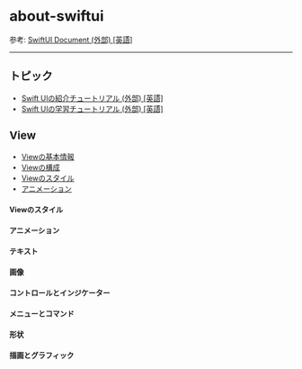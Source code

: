 <div style="font-size: 0.8rem;">

# about-swiftui

参考: [SwiftUI Document (外部) [英語]](https://developer.apple.com/documentation/swiftui)

---

## トピック

- [Swift UIの紹介チュートリアル (外部) [英語]](https://developer.apple.com/tutorials/SwiftUI)
- [Swift UIの学習チュートリアル (外部) [英語]](https://developer.apple.com/tutorials/swiftui-concepts)

## View

- [Viewの基本情報](/SwiftUI/View/Basic.md)
- [Viewの構成](/SwiftUI/View/Configuration.md)
- [Viewのスタイル](/SwiftUI/View/ViewStyle.md)
- [アニメーション](/SwiftUI/View/Animation.md)




#### Viewのスタイル
#### アニメーション
#### テキスト
#### 画像
#### コントロールとインジケーター
#### メニューとコマンド
#### 形状
#### 描画とグラフィック

</div>


